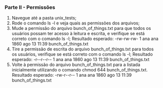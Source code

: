 ### Parte II - Permissões

1. Navegue até a pasta unix_tests;
2. Rode o comando ls -l e veja quais as permissões dos arquivos;
3. Mude a permissão do arquivo bunch_of_things.txt para que todos os usuários possam ter acesso à leitura e escrita, e verifique se está correto com o comando ls -l;
    Resultado esperado: -rw-rw-rw- 1 ana ana 1860 ago 13 11:39 bunch_of_things.txt
4. Tire a permissão de escrita do arquivo bunch_of_things.txt para todos os usuários, verifique se está correto com o comando ls -l;
    Resultado esperado: -r--r--r-- 1 ana ana 1860 ago 13 11:39 bunch_of_things.txt
5. Volte à permissão do arquivo bunch_of_things.txt para a listada inicialmente utilizando o comando chmod 644 bunch_of_things.txt.
    Resultado esperado: -rw-r--r-- 1 ana ana 1860 ago 13 11:39 bunch_of_things.txt

